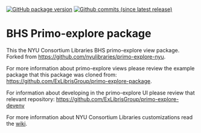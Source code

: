 [![GitHub package version](https://img.shields.io/github/package-json/v/NYULibraries/primo-explore-nyhs.svg)](https://github.com/NYULibraries/primo-explore-nyhs/releases)
[![Github commits (since latest release)](https://img.shields.io/github/commits-since/NYULibraries/primo-explore-nyhs/latest.svg)](https://github.com/NYULibraries/primo-explore-nyhs/releases/latest)
# BHS Primo-explore package

This the NYU Consortium Libraries BHS primo-explore view package. Forked from https://github.com/nyulibraries/primo-explore-nyu.

For more information about primo-explore views please review the example package that this package was cloned from: https://github.com/ExLibrisGroup/primo-explore-package.

For information about developing in the primo-explore UI please review that relevant repository: https://github.com/ExLibrisGroup/primo-explore-devenv

For more information about NYU Consortium Libraries customizations read the [wiki](https://github.com/nyulibraries/primo-explore-nyu/wiki).
